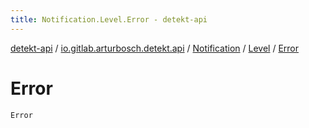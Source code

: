 ```yaml
---
title: Notification.Level.Error - detekt-api
---
```


[detekt-api](../../../index.html) / [io.gitlab.arturbosch.detekt.api](../../index.html) / [Notification](../index.html) / [Level](index.html) / [Error](./-error.html)

# Error

`Error`